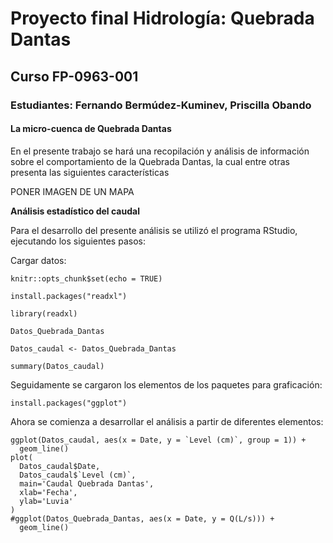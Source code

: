 # Proyecto final Hidrología: Quebrada Dantas

## Curso FP-0963-001

### Estudiantes: Fernando Bermúdez-Kuminev, Priscilla Obando


#### La micro-cuenca de Quebrada Dantas

En el presente trabajo se hará una recopilación y análisis de información sobre el comportamiento de la Quebrada Dantas, la cual entre otras presenta las siguientes características

PONER IMAGEN DE UN MAPA


**Análisis estadístico del caudal**

Para el desarrollo del presente análisis se utilizó el programa RStudio, ejecutando los siguientes pasos:

Cargar datos:
```{r setup, include=FALSE}
knitr::opts_chunk$set(echo = TRUE)

install.packages("readxl")

library(readxl)

Datos_Quebrada_Dantas

Datos_caudal <- Datos_Quebrada_Dantas

summary(Datos_caudal)
```
Seguidamente se cargaron los elementos de los paquetes para graficación:

```{r setup, include=FALSE}
install.packages("ggplot")
```

Ahora se comienza a desarrollar el análisis a partir de diferentes elementos:

```{r setup, include=FALSE}
ggplot(Datos_caudal, aes(x = Date, y = `Level (cm)`, group = 1)) +
  geom_line()
plot(
  Datos_caudal$Date, 
  Datos_caudal$`Level (cm)`,
  main='Caudal Quebrada Dantas',
  xlab='Fecha',
  ylab='Luvia'
)
#ggplot(Datos_Quebrada_Dantas, aes(x = Date, y = Q(L/s))) +
  geom_line()
```
